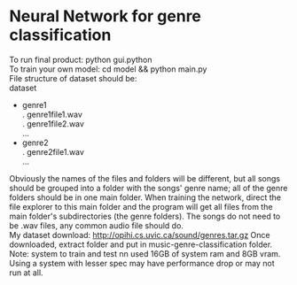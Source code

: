 # Neural Network for genre classification  
To run final product: python gui.python  
To train your own model: cd model && python main.py  
File structure of dataset should be:  
dataset  
 - genre1  
   . genre1file1.wav  
   . genre1file2.wav  
   ...  
 - genre2  
   . genre2file1.wav  
   ...  
    
Obviously the names of the files and folders will be different, but all songs should be grouped into a folder with 
the songs' genre name; all of the genre folders should be in one main folder. When training the network, direct the 
file explorer to this main folder and the program will get all files from the main folder's subdirectories (the 
genre folders). The songs do not need to be .wav files, any common audio file should do.  
My dataset download: http://opihi.cs.uvic.ca/sound/genres.tar.gz Once downloaded, extract folder and put in 
music-genre-classification folder.  
Note: system to train and test nn used 16GB of system ram and 8GB vram. Using a system with lesser spec may have 
performance drop or may not run at all. 
